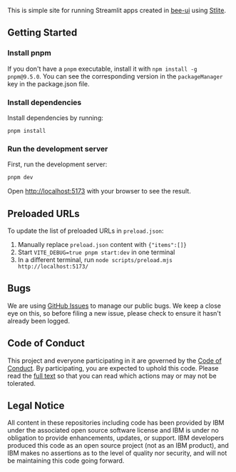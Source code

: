 This is simple site for running Streamlit apps created in [bee-ui](https://github.com/i-am-bee/bee-ui) using [Stlite](https://github.com/whitphx/stlite).

## Getting Started

### Install pnpm

If you don't have a `pnpm` executable, install it with `npm install -g pnpm@9.5.0`. You can see the corresponding version in the `packageManager` key in the package.json file.

### Install dependencies

Install dependencies by running:

```
pnpm install
```

### Run the development server

First, run the development server:

```bash
pnpm dev
```

Open [http://localhost:5173](http://localhost:5173) with your browser to see the result.

## Preloaded URLs

To update the list of preloaded URLs in `preload.json`:
1. Manually replace `preload.json` content with `{"items":[]}`
2. Start `VITE_DEBUG=true pnpm start:dev` in one terminal
3. In a different terminal, run `node scripts/preload.mjs http://localhost:5173/`

## Bugs

We are using [GitHub Issues](https://github.com/i-am-bee/bee-usercontent-site/issues) to manage our public bugs. We keep a close eye on this, so before filing a new issue, please check to ensure it hasn't already been logged.

## Code of Conduct

This project and everyone participating in it are governed by the [Code of Conduct](./CODE_OF_CONDUCT.md). By participating, you are expected to uphold this code. Please read the [full text](./CODE_OF_CONDUCT.md) so that you can read which actions may or may not be tolerated.

## Legal Notice

All content in these repositories including code has been provided by IBM under the associated open source software license and IBM is under no obligation to provide enhancements, updates, or support. IBM developers produced this code as an open source project (not as an IBM product), and IBM makes no assertions as to the level of quality nor security, and will not be maintaining this code going forward.
